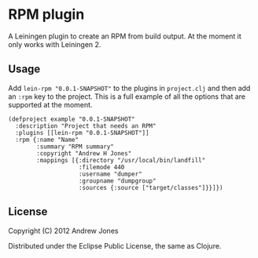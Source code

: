 # RPM plugin

A Leiningen plugin to create an RPM from build output. At the moment
it only works with Leiningen 2.

## Usage

Add `lein-rpm "0.0.1-SNAPSHOT"` to the plugins in `project.clj` and
then add an `:rpm` key to the project. This is a full example of all
the options that are supported at the moment.

    (defproject example "0.0.1-SNAPSHOT"
      :description "Project that needs an RPM"
      :plugins [[lein-rpm "0.0.1-SNAPSHOT"]]
      :rpm {:name "Name"
            :summary "RPM summary"
            :copyright "Andrew H Jones"
            :mappings [{:directory "/usr/local/bin/landfill"
                        :filemode 440
                        :username "dumper"
                        :groupname "dumpgroup"
                        :sources {:source ["target/classes"]}}]})

## License

Copyright (C) 2012 Andrew Jones

Distributed under the Eclipse Public License, the same as Clojure.
